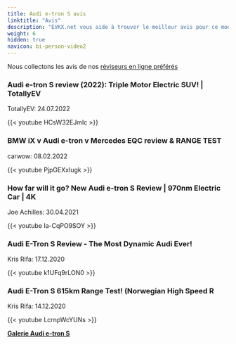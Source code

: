 ```yaml
---
title: Audi e-tron S avis
linktitle: "Avis"
description: "EVKX.net vous aide à trouver le meilleur avis pour ce modèle."
weight: 6
hidden: true
navicon: bi-person-video2
---
```

Nous collectons les avis de nos [réviseurs en ligne préférés](../../../../../guides/evreviewers/)

<div class="container text-center shadow p-2 pe-4 mb-5 bg-body-tertiary rounded border">
<h3>Audi e-tron S review (2022): Triple Motor Electric SUV! | TotallyEV</h3>
<p>TotallyEV: 24.07.2022</p>

{{< youtube HCsW32EJmIc >}}

</div>
<div class="container text-center shadow p-2 pe-4 mb-5 bg-body-tertiary rounded border">
<h3>BMW iX v Audi e-tron v Mercedes EQC review & RANGE TEST</h3>
<p>carwow: 08.02.2022</p>

{{< youtube PjpGEXxIugk >}}

</div>
<div class="container text-center shadow p-2 pe-4 mb-5 bg-body-tertiary rounded border">
<h3>How far will it go? New Audi e-tron S Review | 970nm Electric Car | 4K</h3>
<p>Joe Achilles: 30.04.2021</p>

{{< youtube Ia-CqPO9SOY >}}

</div>
<div class="container text-center shadow p-2 pe-4 mb-5 bg-body-tertiary rounded border">
<h3>Audi E-Tron S Review - The Most Dynamic Audi Ever!</h3>
<p>Kris Rifa: 17.12.2020</p>

{{< youtube k1UFq9rLON0 >}}

</div>
<div class="container text-center shadow p-2 pe-4 mb-5 bg-body-tertiary rounded border">
<h3>Audi E-Tron S 615km Range Test! (Norwegian High Speed R</h3>
<p>Kris Rifa: 14.12.2020</p>

{{< youtube LcrnpWcYUNs >}}

</div>
<div class="mt-3 mb-3">
<a href="../gallery/" class="text-decoration-none text-black">
<strong><i class="bi-arrow-left"></i>Galerie  </strong>
</a>
<a href="../" class="text-decoration-none text-black float-end">
<strong>Audi e-tron S <i class="bi-arrow-right"></i></strong>
</a>
</div>
